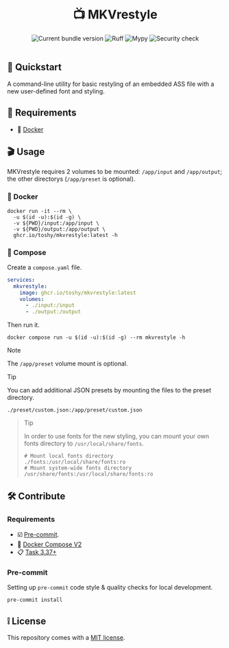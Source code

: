 <h1 align="center"> 📺 MKVrestyle </h1>

<div align="center">
    <img src="https://img.shields.io/github/v/release/toshy/mkvrestyle?label=Release&sort=semver" alt="Current bundle version" />
    <img src="https://img.shields.io/github/actions/workflow/status/toshy/mkvrestyle/codestyle.yml?branch=main&label=Ruff" alt="Ruff">
    <img src="https://img.shields.io/github/actions/workflow/status/toshy/mkvrestyle/statictyping.yml?branch=main&label=Mypy" alt="Mypy">
    <img src="https://img.shields.io/github/actions/workflow/status/toshy/mkvrestyle/security.yml?branch=main&label=Security%20check" alt="Security check" />
    <br /><br />
</div>

## 📝 Quickstart

A command-line utility for basic restyling of an embedded ASS file with a new user-defined font and styling.

## 🧰 Requirements

* 🐋 [Docker](https://docs.docker.com/get-docker/)

## 🎬 Usage

MKVrestyle requires 2 volumes to be mounted: `/app/input` and `/app/output`; the other directorys (`/app/preset` is optional).

### 🐋 Docker

```shell
docker run -it --rm \
  -u $(id -u):$(id -g) \
  -v ${PWD}/input:/app/input \
  -v ${PWD}/output:/app/output \
  ghcr.io/toshy/mkvrestyle:latest -h
```

### 🐳 Compose

Create a `compose.yaml` file.

```yaml
services:
  mkvrestyle:
    image: ghcr.io/toshy/mkvrestyle:latest
    volumes:
      - ./input:/input
      - ./output:/output
```

Then run it.

```shell
docker compose run -u $(id -u):$(id -g) --rm mkvrestyle -h
```

> [!NOTE]
> The `/app/preset` volume mount is optional.

> [!TIP]
> You can add additional JSON presets by mounting the files to the preset directory.
> ```shell
> ./preset/custom.json:/app/preset/custom.json
> ```

> > [!TIP]
> In order to use fonts for the new styling, you can mount your own fonts directory to `/usr/local/share/fonts`.
> ```shell
> # Mount local fonts directory
> ./fonts:/usr/local/share/fonts:ro
> # Mount system-wide fonts directory
> /usr/share/fonts:/usr/local/share/fonts:ro
> ```

## 🛠️ Contribute

### Requirements

* ☑️ [Pre-commit](https://pre-commit.com/#installation).
* 🐋 [Docker Compose V2](https://docs.docker.com/compose/install/)
* 📋 [Task 3.37+](https://taskfile.dev/installation/)

### Pre-commit

Setting up `pre-commit` code style & quality checks for local development.

```shell
pre-commit install
```

## ❕ License

This repository comes with a [MIT license](./LICENSE).
